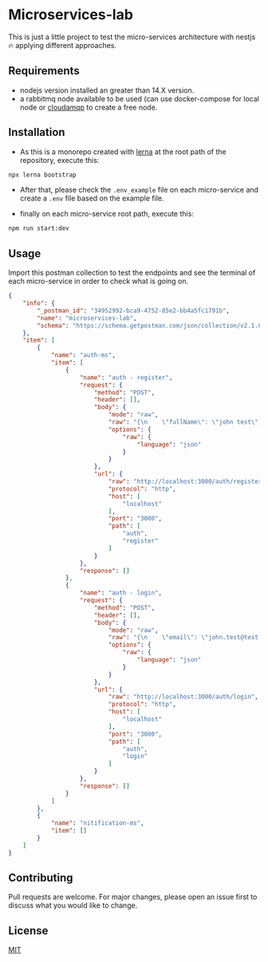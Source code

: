 # Microservices-lab

This is just a little project to test the micro-services architecture with nestjs :fire: applying different approaches.

## Requirements
- nodejs version installed an greater than 14.X version.
- a rabbitmq node available to be used (can use docker-compose for local node or [cloudamqp](https://www.cloudamqp.com/) to create a free node.

## Installation

- As this is a monorepo created with [lerna](https://lerna.js.org/) at the root path of the repository, execute this:

```bash
npx lerna bootstrap
```
- After that, please check the `.env_example` file on each micro-service and create a `.env` file based on the example file.

- finally on each micro-service root path, execute this:
```bash
npm run start:dev
```

## Usage
Import this postman collection to test the endpoints and see the terminal of each micro-service in order to check what is going on.

```json
{
	"info": {
		"_postman_id": "34952992-bca9-4752-85e2-bb4a5fc1791b",
		"name": "microservices-lab",
		"schema": "https://schema.getpostman.com/json/collection/v2.1.0/collection.json"
	},
	"item": [
		{
			"name": "auth-ms",
			"item": [
				{
					"name": "auth - register",
					"request": {
						"method": "POST",
						"header": [],
						"body": {
							"mode": "raw",
							"raw": "{\n    \"fullName\": \"john test\",\n    \"email\": \"john.test@test.com\",\n    \"phoneNumber\": \"3001234567\",\n    \"password\": \"123456\"\n}",
							"options": {
								"raw": {
									"language": "json"
								}
							}
						},
						"url": {
							"raw": "http://localhost:3000/auth/register",
							"protocol": "http",
							"host": [
								"localhost"
							],
							"port": "3000",
							"path": [
								"auth",
								"register"
							]
						}
					},
					"response": []
				},
				{
					"name": "auth - login",
					"request": {
						"method": "POST",
						"header": [],
						"body": {
							"mode": "raw",
							"raw": "{\n    \"email\": \"john.test@test.com\",\n    \"password\": \"123456\"\n}",
							"options": {
								"raw": {
									"language": "json"
								}
							}
						},
						"url": {
							"raw": "http://localhost:3000/auth/login",
							"protocol": "http",
							"host": [
								"localhost"
							],
							"port": "3000",
							"path": [
								"auth",
								"login"
							]
						}
					},
					"response": []
				}
			]
		},
		{
			"name": "nitification-ms",
			"item": []
		}
	]
}
```

## Contributing
Pull requests are welcome. For major changes, please open an issue first to discuss what you would like to change.

## License
[MIT](https://choosealicense.com/licenses/mit/)
